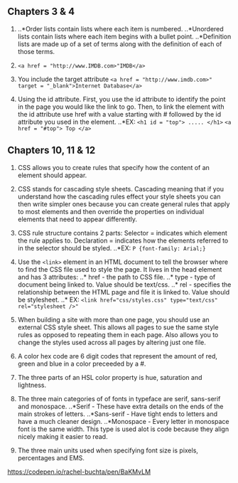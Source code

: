 ## Chapters 3 & 4

1. ..*Order lists contain lists where each item is numbered.
..*Unordered lists contain lists where each item begins with a bullet point.
..*Definition lists are made up of a set of terms along with the definition of each of those terms.

2. `<a href = "http://www.IMDB.com>"IMDB</a>`

3. You include the target attribute
 `<a href = "http://www.imdb.com>" target = "_blank">Internet Database</a>`

4. Using the id attribute. First, you use the id attribute to identify the point in the page you would like the link to go. Then, to link the element with the id attribute use href with a value starting with # followed by the id attribute you used in the element.
..*EX: `<h1 id = "top"> ..... </h1>`
`<a href = "#top"> Top </a>`

## Chapters 10, 11 & 12

1. CSS allows you to create rules that specify how the content of an element should appear.

2. CSS stands for cascading style sheets. Cascading meaning that if you understand how the cascading rules effect your style sheets you can then write simpler ones because you can create general rules that apply to most elements and then override the properties on individual elements that need to appear differently.

3. CSS rule structure contains 2 parts: Selector = indicates which element the rule applies to. Declaration = indicates how the elements referred to in the selector should be styled.
..*EX: `P {font-family: Arial;}`

4. Use the `<link>` element in an HTML document to tell the browser where to find the CSS file used to style the page. It lives in the head element and has 3 attributes:
..* href - the path to CSS file.
..* type - type of document being linked to. Value should be text/css.
..* rel - specifies the relationship between the HTML page and file it is linked to. Value should be stylesheet.
..* EX: `<link href="css/styles.css" type="text/css" rel="stylesheet />"`

5. When building a site with more than one page, you should use an external CSS style sheet. This allows all pages to sue the same style rules as opposed to repeating them in each page. Also allows you to change the styles used across all pages by altering just one file.

6. A color hex code are 6 digit codes that represent the amount of red, green and blue in a color preceeded by a #.

7. The three parts of an HSL color property is hue, saturation and lightness.

8. The three main categories of of fonts in typeface are serif, sans-serif and monospace.
..*Serif - These have extra details on the ends of the main strokes of letters.
..*Sans-serif - Have tight ends to letters and have a much cleaner design.
..*Monospace - Every letter in monospace font is the same width. This type is used alot is code because they align nicely making it easier to read.

9. The three main units used when specifying font size is pixels, percentages and EMS.

<https://codepen.io/rachel-buchta/pen/BaKMvLM>

